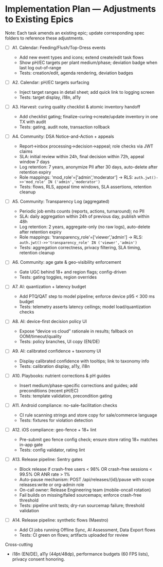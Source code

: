 # Implementation Plan — Adjustments to Existing Epics

Note: Each task amends an existing epic; update corresponding spec folders to reference these adjustments.

- [ ] A1. Calendar: Feeding/Flush/Top-Dress events

  - Add new event types and icons; extend create/edit task flows
  - Show pH/EC targets per plant medium/phase; deviation badge when last log out-of-range
  - Tests: creation/edit, agenda rendering, deviation badges

- [ ] A2. Calendar: pH/EC targets surfacing

  - Inject target ranges in detail sheet; add quick link to logging screen
  - Tests: target display, i18n, a11y

- [ ] A3. Harvest: curing quality checklist & atomic inventory handoff

  - Add checklist gating; finalize-curing→create/update inventory in one TX with audit
  - Tests: gating, audit note, transaction rollback

- [ ] A4. Community: DSA Notice-and-Action + appeals

  - Report→inbox processing→decision→appeal; role checks via JWT claims
  - SLA: initial review within 24h, final decision within 72h, appeal window 7 days
  - Log retention: 7 years, anonymize PII after 30 days, auto-delete after retention expiry
  - Role mappings: 'mod_role'=['admin','moderator'] → RLS: `auth.jwt()->>'mod_role' IN ('admin','moderator')`
  - Tests: flows, RLS, appeal time windows, SLA assertions, retention cleanup

- [ ] A5. Community: Transparency Log (aggregated)

  - Periodic job emits counts (reports, actions, turnaround); no PII
  - SLA: daily aggregation within 24h of previous day, publish within 48h
  - Log retention: 2 years, aggregate-only (no raw logs), auto-delete after retention expiry
  - Role mappings: 'transparency_role'=['viewer','admin'] → RLS: `auth.jwt()->>'transparency_role' IN ('viewer','admin')`
  - Tests: aggregation correctness, privacy filtering, SLA timing, retention cleanup

- [ ] A6. Community: age gate & geo-visibility enforcement

  - Gate UGC behind 18+ and region flags; config-driven
  - Tests: gating toggles, region overrides

- [ ] A7. AI: quantization + latency budget

  - Add PTQ/QAT step to model pipeline; enforce device p95 < 300 ms budget
  - Tests: telemetry asserts latency ceilings; model load/quantization checks

- [ ] A8. AI: device-first decision policy UI

  - Expose “device vs cloud” rationale in results; fallback on OOM/timeout/quality
  - Tests: policy branches, UI copy (EN/DE)

- [ ] A9. AI: calibrated confidence + taxonomy UI

  - Display calibrated confidence with tooltips; link to taxonomy info
  - Tests: calibration display, a11y, i18n

- [ ] A10. Playbooks: nutrient corrections & pH guides

  - Insert medium/phase-specific corrections and guides; add preconditions (recent pH/EC)
  - Tests: template validation, precondition gating

- [ ] A11. Android compliance: no-sale-facilitation checks

  - CI rule scanning strings and store copy for sale/commerce language
  - Tests: fixtures for violation detection

- [ ] A12. iOS compliance: geo-fence + 18+ lint

  - Pre-submit geo fence config check; ensure store rating 18+ matches in-app gate
  - Tests: config validator, rating lint

- [ ] A13. Release pipeline: Sentry gates

  - Block release if crash-free users < 98% OR crash-free sessions < 99.5% OR ANR rate > 1%
  - Auto-pause mechanism: POST /api/releases/{id}/pause with scope releases:write or org-admin role
  - On-call owner: Release Engineering team (mobile-oncall rotation)
  - Fail builds on missing/failed sourcemaps; enforce crash-free threshold
  - Tests: pipeline unit tests; dry-run sourcemap failure; threshold validation

- [ ] A14. Release pipeline: synthetic flows (Maestro)
  - Add CI jobs running Offline Sync, AI Assessment, Data Export flows
  - Tests: CI green on flows; artifacts uploaded for review

Cross-cutting

- i18n (EN/DE), a11y (44pt/48dp), performance budgets (60 FPS lists), privacy consent honoring.
